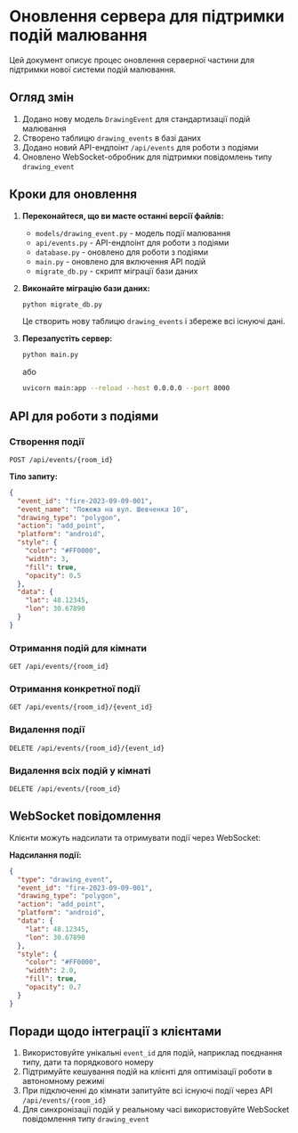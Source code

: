 # Оновлення сервера для підтримки подій малювання

Цей документ описує процес оновлення серверної частини для підтримки нової системи подій малювання.

## Огляд змін

1. Додано нову модель `DrawingEvent` для стандартизації подій малювання
2. Створено таблицю `drawing_events` в базі даних 
3. Додано новий API-ендпоінт `/api/events` для роботи з подіями
4. Оновлено WebSocket-обробник для підтримки повідомлень типу `drawing_event`

## Кроки для оновлення

1. **Переконайтеся, що ви маєте останні версії файлів:**
   - `models/drawing_event.py` - модель події малювання
   - `api/events.py` - API-ендпоінт для роботи з подіями
   - `database.py` - оновлено для роботи з подіями
   - `main.py` - оновлено для включення API подій
   - `migrate_db.py` - скрипт міграції бази даних

2. **Виконайте міграцію бази даних:**
   ```bash
   python migrate_db.py
   ```
   Це створить нову таблицю `drawing_events` і збереже всі існуючі дані.

3. **Перезапустіть сервер:**
   ```bash
   python main.py
   ```
   або
   ```bash
   uvicorn main:app --reload --host 0.0.0.0 --port 8000
   ```

## API для роботи з подіями

### Створення події

```
POST /api/events/{room_id}
```

**Тіло запиту:**
```json
{
  "event_id": "fire-2023-09-09-001",
  "event_name": "Пожежа на вул. Шевченка 10",
  "drawing_type": "polygon",
  "action": "add_point",
  "platform": "android",
  "style": {
    "color": "#FF0000",
    "width": 3,
    "fill": true,
    "opacity": 0.5
  },
  "data": {
    "lat": 48.12345,
    "lon": 30.67890
  }
}
```

### Отримання подій для кімнати

```
GET /api/events/{room_id}
```

### Отримання конкретної події

```
GET /api/events/{room_id}/{event_id}
```

### Видалення події

```
DELETE /api/events/{room_id}/{event_id}
```

### Видалення всіх подій у кімнаті

```
DELETE /api/events/{room_id}
```

## WebSocket повідомлення

Клієнти можуть надсилати та отримувати події через WebSocket:

**Надсилання події:**
```json
{
  "type": "drawing_event",
  "event_id": "fire-2023-09-09-001",
  "drawing_type": "polygon",
  "action": "add_point",
  "platform": "android",
  "data": {
    "lat": 48.12345,
    "lon": 30.67890
  },
  "style": {
    "color": "#FF0000",
    "width": 2.0,
    "fill": true,
    "opacity": 0.7
  }
}
```

## Поради щодо інтеграції з клієнтами

1. Використовуйте унікальні `event_id` для подій, наприклад поєднання типу, дати та порядкового номеру
2. Підтримуйте кешування подій на клієнті для оптимізації роботи в автономному режимі
3. При підключенні до кімнати запитуйте всі існуючі події через API `/api/events/{room_id}`
4. Для синхронізації подій у реальному часі використовуйте WebSocket повідомлення типу `drawing_event`
